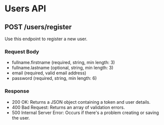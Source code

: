 # Users API

## POST /users/register

Use this endpoint to register a new user.

### Request Body

- fullname.firstname (required, string, min length: 3)
- fullname.lastname (optional, string, min length: 3)
- email (required, valid email address)
- password (required, string, min length: 6)

### Response

- 200 OK: Returns a JSON object containing a token and user details.
- 400 Bad Request: Returns an array of validation errors.
- 500 Internal Server Error: Occurs if there's a problem creating or saving the user.

